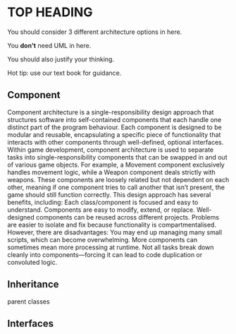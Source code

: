 # TOP HEADING

You should consider 3 different architecture options in here.

You **don't** need UML in here.

You should also justify your thinking.

Hot tip: use our text book for guidance.

## Component
Component architecture is a single-responsibility design approach that structures software into self-contained components that each handle one distinct part of the program behaviour. Each component is designed to be modular and reusable, encapsulating a specific piece of functionality that interacts with other components through well-defined, optional interfaces.
Within game development, component architecture is used to separate tasks into single-responsibility components that can be swapped in and out of various game objects. For example, a Movement component exclusively handles movement logic, while a Weapon component deals strictly with weapons. These components are loosely related but not dependent on each other, meaning if one component tries to call another that isn’t present, the game should still function correctly.
This design approach has several benefits, including:
Each class/component is focused and easy to understand.
Components are easy to modify, extend, or replace.
Well-designed components can be reused across different projects.
Problems are easier to isolate and fix because functionality is compartmentalised.
However, there are disadvantages:
You may end up managing many small scripts, which can become overwhelming.
More components can sometimes mean more processing at runtime.
Not all tasks break down cleanly into components—forcing it can lead to code duplication or convoluted logic.


## Inheritance
parent classes
## Interfaces
